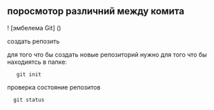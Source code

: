  ## поросмотор различний между комита 
! [эмбелема Git]  ()


создать репозить 

 для того что бы создать новые репозиторий нужно для того что бы находиятсь в папке:
 
       git init


  проверка состояние репозитов

      git status






